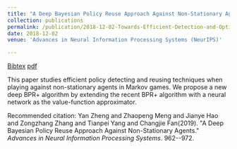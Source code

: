 ```yaml
---
title: "A Deep Bayesian Policy Reuse Approach Against Non-Stationary Agents"
collection: publications
permalink: /publication/2018-12-02-Towards-Efficient-Detection-and-Optimal-Response-against-Sophisticated-Opponents
date: 2018-12-02
venue: 'Advances in Neural Information Processing Systems (NeurIPS)'

---
```

[Bibtex](http://tianpeiyang.github.io/files/neurips_deepbpr.bib)  [pdf](http://tianpeiyang.github.io/files/a-deep-bayesian-policy-reuse-approach-against-non-stationary-agents.pdf)


This paper studies efficient policy detecting and reusing techniques when playing against non-stationary agents in Markov games. We propose a new deep BPR+ algorithm by extending the recent BPR+ algorithm with a neural network as the value-function approximator.

Recommended citation: Yan Zheng and Zhaopeng Meng and Jianye Hao and Zongzhang Zhang and Tianpei Yang and Changjie Fan(2019). "A Deep Bayesian Policy Reuse Approach Against Non-Stationary Agents." <i>Advances in Neural Information Processing Systems</i>. 962--972.

